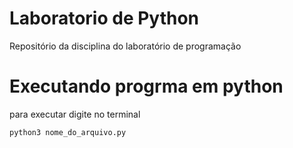 # Laboratorio de Python
Repositório da disciplina do laboratório de programação

# Executando progrma em python

para executar digite no terminal

```shell
python3 nome_do_arquivo.py
```